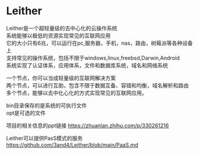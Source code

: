 Leither
========
Leither是一个超轻量级的去中心化的云操作系统  
系统能够以极低的资源实现常见的互联网应用  
它的大小只有6兆，可以运行在pc,服务器，手机，nas，路由，树莓派等各种设备上  
支持常见的操作系统，包括不限于windows,linux,freebsd,Darwin,Android     
系统实现了认证体系，应用体系，文件和数据库系统，域名和网络系统  

一个节点，你可以当成轻量级的互联网解决方案  
两个节点，可以进行互助，包含不限于数据互备、容错和均衡，域名解析和路由  
多个节点，能够以去中化心化的方式实现常见的互联网应用。  


bin目录保存的是系统的可执行文件  
opt是可选的文件  
  
  
  
项目的相关信息的ppt链接
https://zhuanlan.zhihu.com/p/330261216

Leither可以提供PasS模式的服务
https://github.com/3and4/Leither/blob/main/PaaS.md
